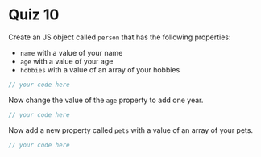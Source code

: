 # Quiz 10

Create an JS object called `person` that has the following properties:

- `name` with a value of your name
- `age` with a value of your age
- `hobbies` with a value of an array of your hobbies

```js
// your code here
```

Now change the value of the `age` property to add one year.

```js
// your code here
```

Now add a new property called `pets` with a value of an array of your pets.

```js
// your code here
```
